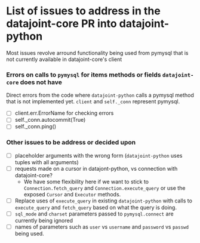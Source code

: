 # List of issues to address in the datajoint-core PR into datajoint-python

Most issues revolve arround functionality being used from pymysql that is not currently available in datajoint-core's client


### Errors on calls to `pymysql` for items methods or fields `datajoint-core` does not have

Direct errors from the code where `datajoint-python` calls a pymysql method that is not implemented yet. `client` and `self._conn` represent pymysql.

- [ ] client.err.ErrorName for checking errors
- [ ] self._conn.autocommit(True)
- [ ] self._conn.ping()

### Other issues to be address or decided upon

- [ ] placeholder arguments with the wrong form (`datajoint-python` uses tuples with all arguments)
- [ ] requests made on a cursor in datajont-python, vs connection with datajoint-core?
    - We have some flexibility here if we want to stick to `Connection.fetch_query` and `Connection.execute_query` or use the exposed `Cursor` and `Executor` methods.
- [ ] Replace uses of `execute_query` in existing `datajoint-python` with calls to `execute_query` and `fetch_query` based on what the query is doing.
- [ ] `sql_mode` and `charset` parameters passed to `pymysql.connect` are currently being ignored
- [ ] names of parameters such as `user` vs `username` and `password` vs `passwd` being used.